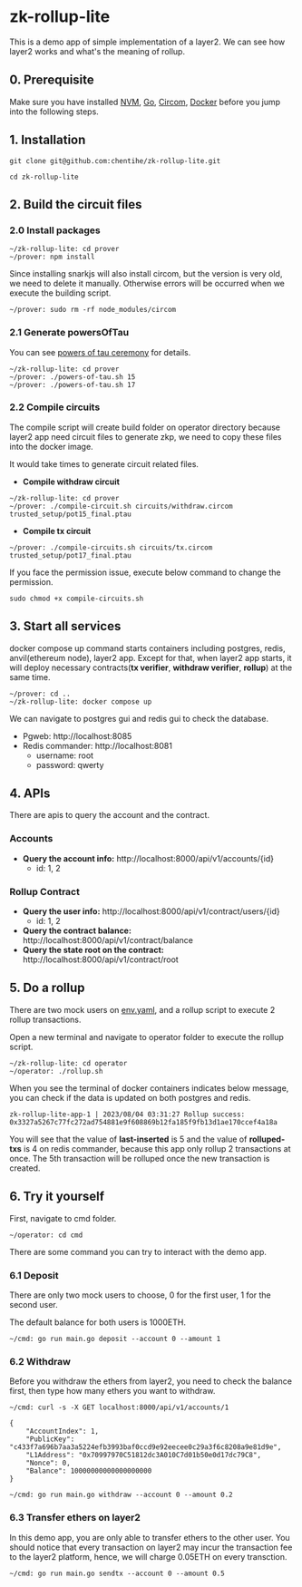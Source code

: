 #  zk-rollup-lite

This is a demo app of simple implementation of a layer2. We can see how layer2 works and what's the meaning of rollup.

## 0. Prerequisite

Make sure you have installed [NVM](https://github.com/nvm-sh/nvm#install--update-script), [Go](https://golang.google.cn/doc/install), [Circom](https://docs.circom.io/downloads/downloads/), [Docker](https://docs.docker.com/get-docker/) before you jump into the following steps.

## 1. Installation

```shell
git clone git@github.com:chentihe/zk-rollup-lite.git

cd zk-rollup-lite
```

## 2. Build the circuit files

### 2.0 Install packages

```shell
~/zk-rollup-lite: cd prover
~/prover: npm install
```

Since installing snarkjs will also install circom, but the version is very old, we need to delete it manually. Otherwise errors will be occurred when we execute the building script.
```shell
~/prover: sudo rm -rf node_modules/circom
```

### 2.1 Generate powersOfTau
You can see [powers of tau ceremony](https://github.com/iden3/snarkjs#1-start-a-new-powers-of-tau-ceremony) for details.
```shell
~/zk-rollup-lite: cd prover
~/prover: ./powers-of-tau.sh 15
~/prover: ./powers-of-tau.sh 17
```

### 2.2 Compile circuits
The compile script will create build folder on operator directory because layer2 app need circuit files to generate zkp, we need to copy these files into the docker image.

It would take times to generate circuit related files.

- **Compile withdraw circuit**
```shell
~/zk-rollup-lite: cd prover
~/prover: ./compile-circuit.sh circuits/withdraw.circom trusted_setup/pot15_final.ptau
```
- **Compile tx circuit**
```shell
~/prover: ./compile-circuits.sh circuits/tx.circom trusted_setup/pot17_final.ptau
```
If you face the permission issue, execute below command to change the permission.
```shell
sudo chmod +x compile-circuits.sh
```
## 3. Start all services
docker compose up command starts containers including postgres, redis, anvil(ethereum node), layer2 app. Except for that, when layer2 app starts, it will deploy necessary contracts(**tx verifier**, **withdraw verifier**, **rollup**) at the same time.
```shell
~/prover: cd ..
~/zk-rollup-lite: docker compose up
```
We can navigate to postgres gui and redis gui to check the database.
- Pgweb: http://localhost:8085
- Redis commander: http://localhost:8081
    - username: root
    - password: qwerty
## 4. APIs
There are apis to query the account and the contract.
### Accounts
- **Query the account info:** http://localhost:8000/api/v1/accounts/{id}
    - id: 1, 2
### Rollup Contract
- **Query the user info:** http://localhost:8000/api/v1/contract/users/{id}
    - id: 1, 2
- **Query the contract balance:** http://localhost:8000/api/v1/contract/balance
- **Query the state root on the contract:** http://localhost:8000/api/v1/contract/root

## 5. Do a rollup
There are two mock users on [env.yaml](https://github.com/chentihe/zk-rollup-lite/blob/main/operator/config/env.example.anvil.yaml#L1), and a rollup script to execute 2 rollup transactions.

Open a new terminal and navigate to operator folder to execute the rollup script.
```shell
~/zk-rollup-lite: cd operator
~/operator: ./rollup.sh
```

When you see the terminal of docker containers indicates below message, you can check if the data is updated on both postgres and redis.
```shell
zk-rollup-lite-app-1 | 2023/08/04 03:31:27 Rollup success: 0x3327a5267c77fc272ad754881e9f608869b12fa185f9fb13d1ae170ccef4a18a
```

You will see that the value of **last-inserted** is 5 and the value of **rolluped-txs** is 4 on redis commander, because this app only rollup 2 transactions at once. The 5th transaction will be rolluped once the new transaction is created.
## 6. Try it yourself
First, navigate to cmd folder.
```shell
~/operator: cd cmd
```
There are some command you can try to interact with the demo app.
### 6.1 Deposit
There are only two mock users to choose, 0 for the first user, 1 for the second user.

The default balance for both users is 1000ETH.
```shell
~/cmd: go run main.go deposit --account 0 --amount 1
```
### 6.2 Withdraw
Before you withdraw the ethers from layer2, you need to check the balance first, then type how many ethers you want to withdraw.
```shell
~/cmd: curl -s -X GET localhost:8000/api/v1/accounts/1

{
    "AccountIndex": 1,
    "PublicKey": "c433f7a696b7aa3a5224efb3993baf0ccd9e92eecee0c29a3f6c8208a9e81d9e",
    "L1Address": "0x70997970C51812dc3A010C7d01b50e0d17dc79C8",
    "Nonce": 0,
    "Balance": 10000000000000000000
}
```
```shell
~/cmd: go run main.go withdraw --account 0 --amount 0.2
```
### 6.3 Transfer ethers on layer2
In this demo app, you are only able to transfer ethers to the other user. You should notice that every transaction on layer2 may incur the transaction fee to the layer2 platform, hence, we will charge 0.05ETH on every transction.
```shell
~/cmd: go run main.go sendtx --account 0 --amount 0.5
```